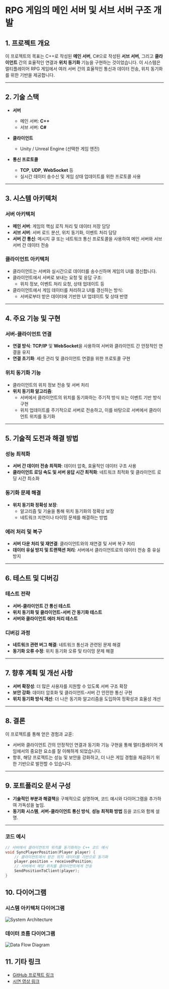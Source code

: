 # RPG 게임의 메인 서버 및 서브 서버 구조 개발

## 1. 프로젝트 개요
이 프로젝트의 목표는 C++로 작성된 **메인 서버**, C#으로 작성된 **서브 서버**, 그리고 **클라이언트** 간의 효율적인 연결과 **위치 동기화** 기능을 구현하는 것이었습니다. 이 시스템은 멀티플레이어 RPG 게임에서 여러 서버 간의 효율적인 통신과 데이터 전송, 위치 동기화를 위한 기반을 제공합니다.

---

## 2. 기술 스택
- **서버**
  - 메인 서버: **C++**
  - 서브 서버: **C#**
  
- **클라이언트**
  - Unity / Unreal Engine (선택한 게임 엔진)

- **통신 프로토콜**
  - **TCP**, **UDP**, **WebSocket** 등
  - 실시간 데이터 송수신 및 게임 상태 업데이트를 위한 프로토콜 사용

---

## 3. 시스템 아키텍처

### 서버 아키텍처
- **메인 서버**: 게임의 핵심 로직 처리 및 데이터 저장 담당
- **서브 서버**: 서버 로드 분산, 위치 동기화, 이벤트 처리 담당
- **서버 간 통신**: 메시지 큐 또는 네트워크 통신 프로토콜을 사용하여 메인 서버와 서브 서버 간 데이터 전송

### 클라이언트 아키텍처
- 클라이언트는 서버와 실시간으로 데이터를 송수신하며 게임의 UI를 갱신합니다.
- 클라이언트에서 서버로 보내는 요청 및 응답 구조:
  - 위치 정보, 이벤트 처리 요청, 상태 업데이트 등
- 클라이언트에서 게임 데이터를 처리하고 UI를 갱신하는 방식:
  - 서버로부터 받은 데이터에 기반한 UI 업데이트 및 상태 반영

---

## 4. 주요 기능 및 구현

### 서버-클라이언트 연결
- **연결 방식**: **TCP/IP** 및 **WebSocket**을 사용하여 서버와 클라이언트 간 안정적인 연결을 유지
- **연결 초기화**: 세션 관리 및 클라이언트 연결을 위한 프로토콜 구현

### 위치 동기화 기능
- 클라이언트의 위치 정보 전송 및 서버 처리
- **위치 동기화 알고리즘**:
  - 서버에서 클라이언트의 위치를 동기화하는 주기적 방식 또는 이벤트 기반 방식 구현
  - 위치 업데이트를 주기적으로 서버로 전송하고, 이를 바탕으로 서버에서 클라이언트 위치를 동기화

---

## 5. 기술적 도전과 해결 방법

### 성능 최적화
- **서버 간 데이터 전송 최적화**: 데이터 압축, 효율적인 데이터 구조 사용
- **클라이언트 로딩 속도 및 서버 응답 시간 최적화**: 네트워크 최적화 및 클라이언트 로딩 시간 최소화

### 동기화 문제 해결
- **위치 동기화 정확성 보장**:
  - 알고리즘 및 기술을 통해 위치 동기화의 정확성 보장
  - 네트워크 지연이나 타이밍 문제를 해결하는 방법

### 에러 처리 및 복구
- **서버 다운 처리 및 재연결**: 클라이언트와의 재연결 및 서버 복구 처리
- **데이터 유실 방지 및 트랜잭션 처리**: 서버에서 클라이언트로의 데이터 전송 중 유실 방지

---

## 6. 테스트 및 디버깅

### 테스트 전략
- **서버-클라이언트 간 통신 테스트**
- **위치 동기화 및 클라이언트-서버 간 동기화 테스트**
- **서버와 클라이언트 에러 처리 테스트**

### 디버깅 과정
- **네트워크 관련 버그 해결**: 네트워크 통신과 관련된 문제 해결
- **동기화 오류 수정**: 위치 동기화 오류 및 타이밍 문제 해결

---

## 7. 향후 계획 및 개선 사항

- **서버 확장성**: 더 많은 사용자를 지원할 수 있도록 서버 구조 확장
- **보안 강화**: 데이터 암호화 및 클라이언트-서버 간 안전한 통신 구현
- **위치 동기화 방식 개선**: 더 나은 동기화 알고리즘을 도입하여 정확성과 효율성 개선

---

## 8. 결론
이 프로젝트를 통해 얻은 경험과 교훈:
- 서버와 클라이언트 간의 안정적인 연결과 동기화 기능 구현을 통해 멀티플레이어 게임에서의 중요한 요소를 잘 이해하게 되었습니다.
- 향후, 해당 프로젝트는 성능 및 보안을 강화하고, 더 나은 게임 경험을 제공하기 위한 기반으로 발전할 수 있습니다.

---

## 9. 포트폴리오 문서 구성

- **기술적인 부분과 해결책**을 구체적으로 설명하며, 코드 예시와 다이어그램을 추가하여 가독성을 높임.
- **동기화 시스템**, **서버-클라이언트 통신 방식**, **성능 최적화 방법** 등을 코드와 함께 설명.

---

### 코드 예시

```cpp
// 서버에서 클라이언트의 위치를 동기화하는 C++ 코드 예시
void SyncPlayerPosition(Player player) {
    // 클라이언트에서 받은 위치 데이터를 기반으로 동기화
    player.position = receivedPosition;
    // 서버에서 해당 위치를 클라이언트에게 전송
    SendPositionToClient(player);
}
```
## 10. 다이어그램

### 시스템 아키텍처 다이어그램
![System Architecture](url-to-your-image)

### 데이터 흐름 다이어그램
![Data Flow Diagram](url-to-your-image)

## 11. 기타 링크

- [GitHub 프로젝트 링크](https://github.com/your-username/project)
- [시연 영상 링크](https://www.youtube.com/your-video-link)


